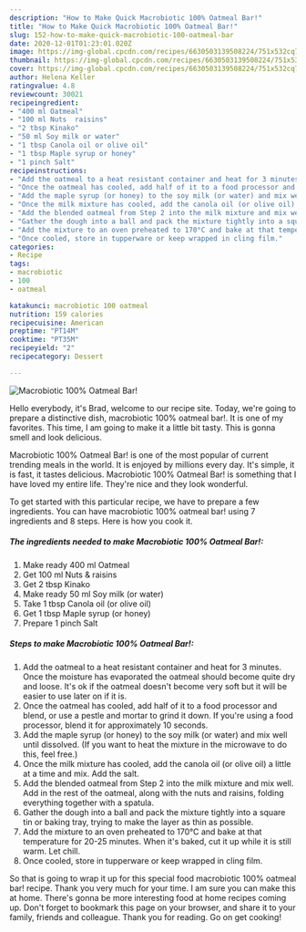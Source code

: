 ```yaml
---
description: "How to Make Quick Macrobiotic 100% Oatmeal Bar!"
title: "How to Make Quick Macrobiotic 100% Oatmeal Bar!"
slug: 152-how-to-make-quick-macrobiotic-100-oatmeal-bar
date: 2020-12-01T01:23:01.020Z
image: https://img-global.cpcdn.com/recipes/6630503139508224/751x532cq70/macrobiotic-100-oatmeal-bar-recipe-main-photo.jpg
thumbnail: https://img-global.cpcdn.com/recipes/6630503139508224/751x532cq70/macrobiotic-100-oatmeal-bar-recipe-main-photo.jpg
cover: https://img-global.cpcdn.com/recipes/6630503139508224/751x532cq70/macrobiotic-100-oatmeal-bar-recipe-main-photo.jpg
author: Helena Keller
ratingvalue: 4.8
reviewcount: 30021
recipeingredient:
- "400 ml Oatmeal"
- "100 ml Nuts  raisins"
- "2 tbsp Kinako"
- "50 ml Soy milk or water"
- "1 tbsp Canola oil or olive oil"
- "1 tbsp Maple syrup or honey"
- "1 pinch Salt"
recipeinstructions:
- "Add the oatmeal to a heat resistant container and heat for 3 minutes. Once the moisture has evaporated the oatmeal should become quite dry and loose. It&#39;s ok if the oatmeal doesn&#39;t become very soft but it will be easier to use later on if it is."
- "Once the oatmeal has cooled, add half of it to a food processor and blend, or use a pestle and mortar to grind it down. If you&#39;re using a food processor, blend it for approximately 10 seconds."
- "Add the maple syrup (or honey) to the soy milk (or water) and mix well until dissolved. (If you want to heat the mixture in the microwave to do this, feel free.)"
- "Once the milk mixture has cooled, add the canola oil (or olive oil) a little at a time and mix. Add the salt."
- "Add the blended oatmeal from Step 2 into the milk mixture and mix well. Add in the rest of the oatmeal, along with the nuts and raisins, folding everything together with a spatula."
- "Gather the dough into a ball and pack the mixture tightly into a square tin or baking tray, trying to make the layer as thin as possible."
- "Add the mixture to an oven preheated to 170°C and bake at that temperature for 20-25 minutes. When it&#39;s baked, cut it up while it is still warm. Let chill."
- "Once cooled, store in tupperware or keep wrapped in cling film."
categories:
- Recipe
tags:
- macrobiotic
- 100
- oatmeal

katakunci: macrobiotic 100 oatmeal 
nutrition: 159 calories
recipecuisine: American
preptime: "PT14M"
cooktime: "PT35M"
recipeyield: "2"
recipecategory: Dessert

---
```



![Macrobiotic 100% Oatmeal Bar!](https://img-global.cpcdn.com/recipes/6630503139508224/751x532cq70/macrobiotic-100-oatmeal-bar-recipe-main-photo.jpg)

Hello everybody, it's Brad, welcome to our recipe site. Today, we're going to prepare a distinctive dish, macrobiotic 100% oatmeal bar!. It is one of my favorites. This time, I am going to make it a little bit tasty. This is gonna smell and look delicious.

Macrobiotic 100% Oatmeal Bar! is one of the most popular of current trending meals in the world. It is enjoyed by millions every day. It's simple, it is fast, it tastes delicious. Macrobiotic 100% Oatmeal Bar! is something that I have loved my entire life. They're nice and they look wonderful.




To get started with this particular recipe, we have to prepare a few ingredients. You can have macrobiotic 100% oatmeal bar! using 7 ingredients and 8 steps. Here is how you cook it.

<!--inarticleads1-->

##### The ingredients needed to make Macrobiotic 100% Oatmeal Bar!:

1. Make ready 400 ml Oatmeal
1. Get 100 ml Nuts &amp; raisins
1. Get 2 tbsp Kinako
1. Make ready 50 ml Soy milk (or water)
1. Take 1 tbsp Canola oil (or olive oil)
1. Get 1 tbsp Maple syrup (or honey)
1. Prepare 1 pinch Salt




<!--inarticleads2-->

##### Steps to make Macrobiotic 100% Oatmeal Bar!:

1. Add the oatmeal to a heat resistant container and heat for 3 minutes. Once the moisture has evaporated the oatmeal should become quite dry and loose. It&#39;s ok if the oatmeal doesn&#39;t become very soft but it will be easier to use later on if it is.
1. Once the oatmeal has cooled, add half of it to a food processor and blend, or use a pestle and mortar to grind it down. If you&#39;re using a food processor, blend it for approximately 10 seconds.
1. Add the maple syrup (or honey) to the soy milk (or water) and mix well until dissolved. (If you want to heat the mixture in the microwave to do this, feel free.)
1. Once the milk mixture has cooled, add the canola oil (or olive oil) a little at a time and mix. Add the salt.
1. Add the blended oatmeal from Step 2 into the milk mixture and mix well. Add in the rest of the oatmeal, along with the nuts and raisins, folding everything together with a spatula.
1. Gather the dough into a ball and pack the mixture tightly into a square tin or baking tray, trying to make the layer as thin as possible.
1. Add the mixture to an oven preheated to 170°C and bake at that temperature for 20-25 minutes. When it&#39;s baked, cut it up while it is still warm. Let chill.
1. Once cooled, store in tupperware or keep wrapped in cling film.




So that is going to wrap it up for this special food macrobiotic 100% oatmeal bar! recipe. Thank you very much for your time. I am sure you can make this at home. There's gonna be more interesting food at home recipes coming up. Don't forget to bookmark this page on your browser, and share it to your family, friends and colleague. Thank you for reading. Go on get cooking!
